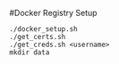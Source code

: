 #Docker Registry Setup
```
./docker_setup.sh
./get_certs.sh
./get_creds.sh <username>
mkdir data
```
